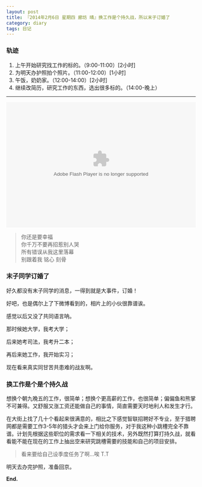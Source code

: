 ```yaml
---
layout: post
title: 『2014年2月6日 星期四 廊坊 晴』换工作是个持久战，所以末子订婚了
category: diary
tags: 日记
---
```

### **轨迹**
1. 上午开始研究找工作的标的。（9:00-11:00）[2小时]
2. 为明天办护照拍个照片。（11:00-12:00）[1小时]
3. 午饭，奶奶家。（12:00-14:00）[2小时]
4. 继续改简历，研究工作的东西，选出很多标的。（14:00-晚上）

- - -
<div>
	<embed src="http://player.yinyuetai.com/video/player/344311/v_0.swf" quality="high" width="100%" height="334" align="middle"  allowScriptAccess="sameDomain" allowfullscreen="true" type="application/x-shockwave-flash"></embed>
</div>

>你还是要幸福  
>你千万不要再招惹别人哭  
>所有错误从我这里落幕  
>别跟着我 铭心 刻骨

### **末子同学订婚了**

好久都没有末子同学的消息，一得到就是大事件，订婚！

好吧，也是偶尔上了下微博看到的，相片上的小伙很靠谱诶。

感觉以后又没了共同语言呐。

那时候她大学，我考大学；

后来她考司法，我考升二本；

再后来她工作，我开始实习；

现在看来真实同甘苦共患难的战友啊。


### **换工作是个是个持久战**

想换个朝九晚五的工作，很简单；想换个更高薪的工作，也很简单；偏偏鱼和熊掌不可兼得。又舒服又涨工资还能做自己的事情，简直需要天时地利人和发生才行。

在大街上找了几十个看起来很满意的，相比之下感觉智联招聘好不专业，至于猎聘网都是需要工作3-5年的猎头才会来上门给你服务，对于我这种小跳槽完全不靠谱。计划先根据这些职位的需求看一下相关的技术，另外既然打算打持久战，就看看能不能在现在的工作上抽出空来研究跳槽需要的技能和自己的项目安排。

>看来要给自己设季度任务了啊...唉 T.T

明天去办完护照，准备回京。

**End.**